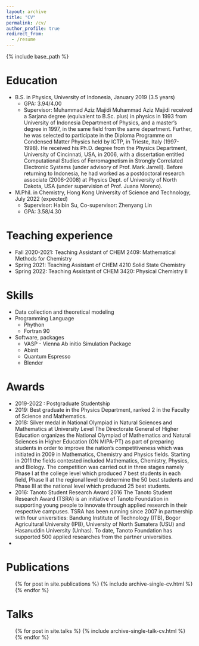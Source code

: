 ```yaml
---
layout: archive
title: "CV"
permalink: /cv/
author_profile: true
redirect_from:
  - /resume
---
```


{% include base_path %}

Education
======
* B.S. in Physics, University of Indonesia, January 2019 (3.5 years)
  * GPA: 3.94/4.00 
  * Supervisor: Muhammad Aziz Majidi
    Muhammad Aziz Majidi received a Sarjana degree (equivalent to B.Sc. plus) in physics in 1993 from University of Indonesia Department of Physics, and a master’s degree in 1997, in the same field from the same department. Further, he was selected to participate in the Diploma Programme on Condensed Matter Physics held by ICTP, in Trieste, Italy (1997-1998). He received his Ph.D. degree from the Physics Department, University of Cincinnati, USA, in 2006, with a dissertation entitled Computational Studies of Ferromagnetism in Strongly Correlated Electronic Systems (under advisory of Prof. Mark Jarrell). Before returning to Indonesia, he had worked as a postdoctoral research associate (2006-2008) at Physics Dept. of University of North Dakota, USA (under supervision of Prof. Juana Moreno).
* M.Phil. in Chemistry, Hong Kong University of Science and Technology, July 2022 (expected)
  * Supervisor: Haibin Su, Co-supervisor: Zhenyang Lin
  * GPA: 3.58/4.30
  
Teaching experience
======
* Fall 2020-2021: Teaching Assistant of CHEM 2409: Mathematical Methods for Chemistry
* Spring 2021: Teaching Assistant of CHEM 4210 Solid State Chemistry
* Spring 2022: Teaching Assistant of CHEM 3420: Physical Chemistry II
  
Skills
======
* Data collection and theoretical modeling
* Programming Language
  * Phython
  * Fortran 90
* Software, packages
  * VASP - Vienna Ab initio Simulation Package
  * Abinit
  * Quantum Espresso
  * Blender
 
Awards
======
* 2019-2022 : Postgraduate Studentship
* 2019: Best graduate in the Physics Department, ranked 2 in the Faculty of Science and Mathematics.
* 2018: Silver medal in  National Olympiad in Natural Sciences and Mathematics at University Level
  The Directorate General of Higher Education organizes the National Olympiad of Mathematics and Natural Sciences in Higher Education (ON MIPA-PT) as part of preparing students in order to improve the nation’s competitiveness which was initiated in 2009 in Mathematics, Chemistry and Physics fields. Starting in 2011 the fields contested included Mathematics, Chemistry, Physics, and Biology. The competition was carried out in three stages namely Phase I at the college level which produced 7 best students in each field, Phase II at the regional level to determine the 50 best students and Phase III at the national level which produced 25 best students. 
* 2016: Tanoto Student Research Award 2016
  The Tanoto Student Research Award (TSRA) is an initiative of Tanoto Foundation in supporting young people to innovate through applied research in their respective campuses. TSRA has been running since 2007 in partnership with four universities: Bandung Institute of Technology (ITB), Bogor Agricultural University (IPB), University of North Sumatera (USU) and Hasanuddin University (Unhas). To date, Tanoto Foundation has supported 500 applied researches from the partner universities.
* 
Publications
======
  <ul>{% for post in site.publications %}
    {% include archive-single-cv.html %}
  {% endfor %}</ul>
  
Talks
======
  <ul>{% for post in site.talks %}
    {% include archive-single-talk-cv.html %}
  {% endfor %}</ul>
  

